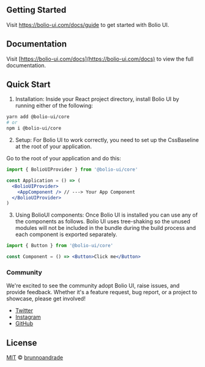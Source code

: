 ## Getting Started

Visit <a aria-label="bolio-ui learn" href="https://bolio-ui.com/docs/guide">https://bolio-ui.com/docs/guide</a> to get started with Bolio UI.

## Documentation

Visit [https://bolio-ui.com/docs](https://bolio-ui.com/docs) to view the full documentation.

## Quick Start

1. Installation: Inside your React project directory, install Bolio UI by running either of the following:

```bash
yarn add @bolio-ui/core
# or
npm i @bolio-ui/core
```

2. Setup: For Bolio UI to work correctly, you need to set up the CssBaseline at the root of your application.

Go to the root of your application and do this:

```jsx
import { BolioUIProvider } from '@bolio-ui/core'

const Application = () => (
  <BolioUIProvider>
    <AppComponent /> // ---> Your App Component
  </BolioUIProvider>
)
```

3. Using BolioUI components: Once Bolio UI is installed you can use any of the components as follows.
   Bolio UI uses tree-shaking so the unused modules will not be included in the bundle during the build process and
   each component is exported separately.

```jsx
import { Button } from '@bolio-ui/core'

const Component = () => <Button>Click me</Button>
```

### Community

We're excited to see the community adopt Bolio UI, raise issues, and provide feedback.
Whether it's a feature request, bug report, or a project to showcase, please get involved!

- [Twitter](https://twitter.com/bolio_ui/)
- [Instagram](https://www.instagram.com/bolio.ui/)
- [GitHub](https://github.com/bolio-ui/bolio-ui/)

## License

[MIT](https://choosealicense.com/licenses/mit/) © [brunnoandrade](https://github.com/brunnoandrade/)
